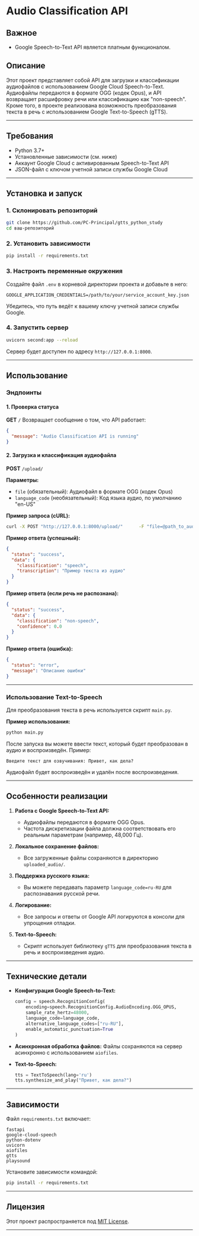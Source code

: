 # Audio Classification API

## Важное
- Google Speech-to-Text API является платным функционалом.

## Описание

Этот проект представляет собой API для загрузки и классификации аудиофайлов с использованием Google Cloud Speech-to-Text. Аудиофайлы передаются в формате OGG (кодек Opus), и API возвращает расшифровку речи или классификацию как "non-speech". Кроме того, в проекте реализована возможность преобразования текста в речь с использованием Google Text-to-Speech (gTTS).

---

## Требования

- Python 3.7+
- Установленные зависимости (см. ниже)
- Аккаунт Google Cloud с активированным Speech-to-Text API
- JSON-файл с ключом учетной записи службы Google Cloud

---

## Установка и запуск

### 1. Склонировать репозиторий
```bash
git clone https://github.com/PC-Principal/gtts_python_study
cd ваш-репозиторий
```

### 2. Установить зависимости
```bash
pip install -r requirements.txt
```

### 3. Настроить переменные окружения
Создайте файл `.env` в корневой директории проекта и добавьте в него:
```
GOOGLE_APPLICATION_CREDENTIALS=/path/to/your/service_account_key.json
```
Убедитесь, что путь ведёт к вашему ключу учетной записи службы Google.

### 4. Запустить сервер
```bash
uvicorn second:app --reload
```

Сервер будет доступен по адресу `http://127.0.0.1:8000`.

---

## Использование

### Эндпоинты

#### 1. Проверка статуса
**GET** `/`
Возвращает сообщение о том, что API работает:
```json
{
  "message": "Audio Classification API is running"
}
```

#### 2. Загрузка и классификация аудиофайла
**POST** `/upload/`

**Параметры:**
- `file` (обязательный): Аудиофайл в формате OGG (кодек Opus)
- `language_code` (необязательный): Код языка аудио, по умолчанию "en-US"

**Пример запроса (cURL):**
```bash
curl -X POST "http://127.0.0.1:8000/upload/"      -F "file=@path_to_audio.ogg"      -F "language_code=ru-RU"
```

**Пример ответа (успешный):**
```json
{
  "status": "success",
  "data": {
    "classification": "speech",
    "transcription": "Пример текста из аудио"
  }
}
```

**Пример ответа (если речь не распознана):**
```json
{
  "status": "success",
  "data": {
    "classification": "non-speech",
    "confidence": 0.0
  }
}
```

**Пример ответа (ошибка):**
```json
{
  "status": "error",
  "message": "Описание ошибки"
}
```

---

### Использование Text-to-Speech

Для преобразования текста в речь используется скрипт `main.py`.

**Пример использования:**
```bash
python main.py
```

После запуска вы можете ввести текст, который будет преобразован в аудио и воспроизведён. Пример:
```
Введите текст для озвучивания: Привет, как дела?
```

Аудиофайл будет воспроизведён и удалён после воспроизведения.

---

## Особенности реализации

1. **Работа с Google Speech-to-Text API:**
   - Аудиофайлы передаются в формате OGG Opus.
   - Частота дискретизации файла должна соответствовать его реальным параметрам (например, 48,000 Гц).

2. **Локальное сохранение файлов:**
   - Все загруженные файлы сохраняются в директорию `uploaded_audio/`.

3. **Поддержка русского языка:**
   - Вы можете передавать параметр `language_code=ru-RU` для распознавания русской речи.

4. **Логирование:**
   - Все запросы и ответы от Google API логируются в консоли для упрощения отладки.

5. **Text-to-Speech:**
   - Скрипт использует библиотеку `gTTS` для преобразования текста в речь и воспроизведения аудио.

---

## Технические детали

- **Конфигурация Google Speech-to-Text:**
  ```python
  config = speech.RecognitionConfig(
      encoding=speech.RecognitionConfig.AudioEncoding.OGG_OPUS,
      sample_rate_hertz=48000,
      language_code=language_code,
      alternative_language_codes=["ru-RU"],
      enable_automatic_punctuation=True
  )
  ```

- **Асинхронная обработка файлов:**
  Файлы сохраняются на сервер асинхронно с использованием `aiofiles`.

- **Text-to-Speech:**
  ```python
  tts = TextToSpeech(lang='ru')
  tts.synthesize_and_play("Привет, как дела?")
  ```

---

## Зависимости

Файл `requirements.txt` включает:
```
fastapi
google-cloud-speech
python-dotenv
uvicorn
aiofiles
gtts
playsound
```

Установите зависимости командой:
```bash
pip install -r requirements.txt
```

---

## Лицензия

Этот проект распространяется под [MIT License](LICENSE).

---
